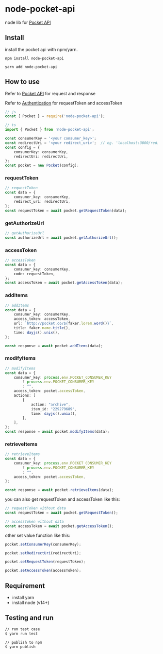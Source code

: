 # node-pocket-api

node lib for [Pocket API](http://getpocket.com/developer/docs/overview)

## Install

install the pocket api with npm/yarn.

`npm install node-pocket-api`

`yarn add node-pocket-api`

## How to use

Refer to [Pocket API](http://getpocket.com/developer/docs/overview) for request and response

Refer to [Authentication](http://getpocket.com/developer/docs/authentication) for requestToken and accessToken

```typescript
// js
const { Pocket } = require('node-pocket-api');

// ts
import { Pocket } from 'node-pocket-api';

const consumerKey = '<your consumer_key>';
const redirectUri = '<your redirect_uri>';  // eg. 'localhost:3000/redirect'
const config = {
    consumerKey: consumerKey,
    redirectUri: redirectUri,
};
const pocket = new Pocket(config);
```

### requestToken

```typescript
// requestToken
const data = {
    consumer_key: consumerKey,
    redirect_uri: redirectUri,
};
const requestToken = await pocket.getRequestToken(data);
```

### getAuthorizeUrl

```typescript
// getAuthorizeUrl
const authorizeUrl = await pocket.getAuthorizeUrl();
```

### accessToken

```typescript
// accessToken
const data = {
    consumer_key: consumerKey,
    code: requestToken,
};
const accessToken = await pocket.getAccessToken(data);
```

### addItems

```typescript
// addItems
const data = {
    consumer_key: consumerKey,
    access_token: accessToken,
    url: `http://pocket.co/${faker.lorem.word()}`,
    title: faker.name.title(),
    time: dayjs().unix(),
};

const response = await pocket.addItems(data);
```

### modifyItems

```typescript
// modifyItems
const data = {
    consumer_key: process.env.POCKET_CONSUMER_KEY
        ? process.env.POCKET_CONSUMER_KEY
        : "",
    access_token: pocket.accessToken,
    actions: [
        {
            action: "archive",
            item_id: "229279689",
            time: dayjs().unix(),
        },
    ],
};
const response = await pocket.modifyItems(data);
```

### retrieveItems

```typescript
// retrieveItems
const data = {
    consumer_key: process.env.POCKET_CONSUMER_KEY
        ? process.env.POCKET_CONSUMER_KEY
        : "",
    access_token: pocket.accessToken,
};

const response = await pocket.retrieveItems(data);
```

you can also get requestToken and accessToken like this:

```typescript
// requestToken without data
const requestToken = await pocket.getRequestToken();

// accessToken without data
const accessToken = await pocket.getAccessToken();
```

other set value function like this:

```typescript
pocket.setConsumerKey(consumerKey);

pocket.setRedirectUri(redirectUri);

pocket.setRequestToken(requestToken);

pocket.setAccessToken(accessToken);
```

## Requirement

- install yarn
- install node (v14+)

## Testing and run

```zsh
// run test case
$ yarn run test

// publish to npm
$ yarn publish
```
